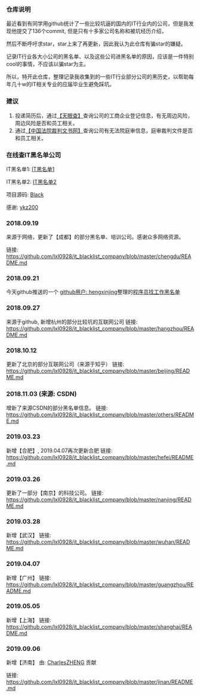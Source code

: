 ### 仓库说明

最近看到有同学用github统计了一些比较坑逼的国内的IT行业内的公司，但是我发现他提交了136个commit, 但是只有十多家公司名称和被坑经历介绍，

然后不断呼吁求star，star上来了再更新，因此我认为此仓库有骗star的嫌疑。

记录IT行业各大小公司的黑名单、以及这些公司进黑名单的原因，应该是一件特别cool的事情，不应该以骗star为主。

所以，特开此仓库，整理记录我收集到的一些IT行业部分公司的黑历史，以帮助每年几十w的IT相关专业的应届毕业生避免踩坑。

### 建议
1. 投递简历后，通过[【天眼查】](https://www.tianyancha.com/)查询公司的工商企业登记信息，有无周边风险，周边风险是否和员工相关。
2. 通过[【中国法院裁判文书网】](http://wenshu.court.gov.cn/)查询公司有无法院庭审信息，庭审裁判文件是否和员工相关。


### 在线查IT黑名单公司

IT黑名单1: [IT黑名单1](http://www.blackdir.com/itblacklist)

IT黑名单2: [IT黑名单2](http://www.itblacklist.cn/)

项目源码: [Black](https://github.com/ykz200/Black)

感谢: [ykz200](https://github.com/ykz200)

### 2018.09.19

来源于网络，更新了【成都】的部分黑名单、培训公司。感谢众多网络资源。

链接: https://github.com/lxl0928/it_blacklist_company/blob/master/chengdu/README.md

### 2018.09.21

今天github推送的一个 [github用户: hengxinjing](https://github.com/shengxinjing)整理的[程序员找工作黑名单](https://github.com/shengxinjing/programmer-job-blacklist#%E7%A8%8B%E5%BA%8F%E5%91%98%E6%89%BE%E5%B7%A5%E4%BD%9C%E9%BB%91%E5%90%8D%E5%8D%95)

### 2018.09.27

来源于github, 新增杭州的部分比较坑的互联网公司
链接: https://github.com/lxl0928/it_blacklist_company/blob/master/hangzhou/README.md

### 2018.10.12

更新了北京的部分互联网公司（来源于知乎）
链接: https://github.com/lxl0928/it_blacklist_company/blob/master/beijing/README.md

### 2018.11.03 (来源: CSDN)
增新了来源CSDN的部分黑名单信息。
链接: https://github.com/lxl0928/it_blacklist_company/blob/master/others/README.md

### 2019.03.23
新增【合肥】, 2019.04.07再次更新合肥
链接: https://github.com/lxl0928/it_blacklist_company/blob/master/hefei/README.md

### 2019.03.26
更新了一部分【南京】的科技公司。
链接: https://github.com/lxl0928/it_blacklist_company/blob/master/nanjing/README.md

### 2019.03.28
新增【武汉】
链接: https://github.com/lxl0928/it_blacklist_company/blob/master/wuhan/README.md

### 2019.04.07
新增【广州】
链接: https://github.com/lxl0928/it_blacklist_company/blob/master/guangzhou/README.md

### 2019.05.05
新增【上海】
链接: https://github.com/lxl0928/it_blacklist_company/blob/master/shanghai/README.md 

### 2019.09.06
新增【济南】
由: [CharlesZHENG](https://github.com/CharlesZHENG) 贡献

链接: https://github.com/lxl0928/it_blacklist_company/blob/master/jinan/README.md 

